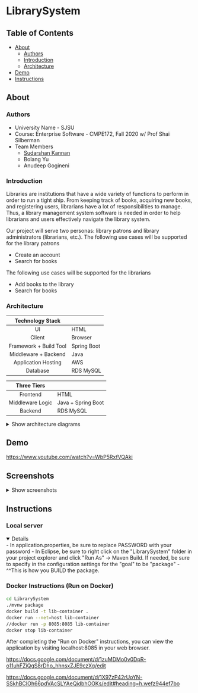 # LibrarySystem

## Table of Contents
- [About](#about)
    - [Authors](#authors)
    - [Introduction](#introduction)
    - [Architecture](#architecture)
 - [Demo](#demo)
 - [Instructions](#instructions)

## About
### Authors
- University Name - SJSU
- Course: Enterprise Software - CMPE172, Fall 2020 w/ Prof Shai Silberman
- Team Members
    - [Sudarshan Kannan](https://github.com/sudarshankannan)
    - Bolang Yu
    - Anudeep Gogineni

### Introduction
Libraries are institutions that have a wide variety of functions to perform in order to run a tight ship. From keeping track of books, acquiring new books, and registering users, librarians have a lot of responsibilities to manage. Thus, a library management system software is needed in order to help librarians and users effectively navigate the library system.

Our project will serve two personas: library patrons and library administrators (librarians,
etc.).
The following use cases will be supported for the library patrons
- Create an account
- Search for books

The following use cases will be supported for the librarians
- Add books to the library
- Search for books


### Architecture
| **Technology Stack**     |                       |
| :----------: | :------------------- |
| UI | HTML |
| Client | Browser |
| Framework + Build Tool  | Spring Boot |
| Middleware + Backend   | Java |
| Application Hosting  | AWS |
| Database        | RDS MySQL |

| **Three Tiers** |               |
| :----------: | :------------------- |
| Frontend | HTML |
| Middleware Logic | Java + Spring Boot|
| Backend  | RDS MySQL |

<details>
    <summary>Show architecture diagrams</summary>
    ![System Diagram](https://github.com/sudarshankannan/LibrarySystem/blob/master/src/main/resources/images/System%20Diagram.png)
    ![Class Diagram](https://github.com/sudarshankannan/LibrarySystem/blob/master/src/main/resources/images/ClassDiagram.png)
    ![Sequence Diagram](https://github.com/sudarshankannan/LibrarySystem/blob/master/src/main/resources/images/Sequence%20Diagrams.png)
    ![Interaction Diagram](https://github.com/sudarshankannan/LibrarySystem/blob/master/src/main/resources/images/Interaction%20Diagrams.png)
</details>

</details>

## Demo
https://www.youtube.com/watch?v=WbP5RxfVQAki

## Screenshots
<details>
    <summary>Show screenshots</summary>
    ![Homepage](https://github.com/sudarshankannan/LibrarySystem/blob/master/src/main/resources/images/Homepage.png)

![Create Account](https://github.com/sudarshankannan/LibrarySystem/blob/master/src/main/resources/images/CreateAccount.png)

![Add Book](https://github.com/sudarshankannan/LibrarySystem/blob/master/src/main/resources/images/AddBook.png)
    
![Search Book](https://github.com/sudarshankannan/LibrarySystem/blob/master/src/main/resources/images/SearchBook.png)
    


</details>

## Instructions
### Local server 
<details open>
- In application.properties, be sure to replace PASSWORD with your password
- In Eclipse, be sure to right click on the "LibrarySystem" folder in your project explorer and click "Run As" -> Maven Build. If needed, be sure to specify in the configuration settings for the "goal" to be "package"
- ^^This is how you BUILD the package.
</details>
    
### Docker Instructions (Run on Docker)
```bash
cd LibrarySystem
./mvnw package
docker build -t lib-container .
docker run --net=host lib-container
//docker run -p 8085:8085 lib-container
docker stop lib-container
```
</details>

After completing the "Run on Docker" instructions, you can view the application by visiting localhost:8085 in your web browser.

https://docs.google.com/document/d/1zuMDMo0v0DpR-o11uhFZiQgS8rDho_hhnsxZJE9czXg/edit

https://docs.google.com/document/d/1X97zP42rUoYN-SSkhBCIOh66pdVAcSLYAeQidbhOOKs/edit#heading=h.wefz944ef7bo

